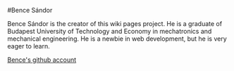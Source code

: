 #Bence Sándor

Bence Sándor is the creator of this wiki pages project. He is a graduate of Budapest University of Technology and Economy in mechatronics and mechanical engineering. He is a newbie in web development, but he is very eager to learn.

[Bence's github account](https://github.com/sandorbence/)